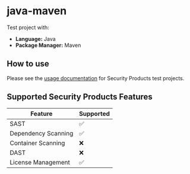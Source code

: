 # java-maven
Test project with:

* **Language:** Java
* **Package Manager:** Maven

## How to use

Please see the [usage documentation](https://gitlab.com/gitlab-org/security-products/tests/common#how-to-use-a-test-project) for Security Products test projects.

## Supported Security Products Features

| Feature             | Supported          |
|---------------------|--------------------|
| SAST                | :white_check_mark: |
| Dependency Scanning | :white_check_mark: |
| Container Scanning  | :x:                |
| DAST                | :x:                |
| License Management  | :white_check_mark: |
